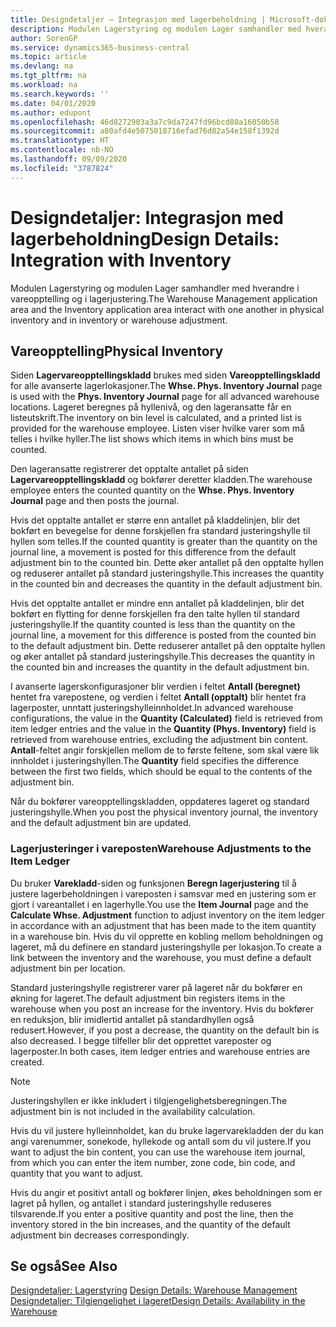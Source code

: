 ```yaml
---
title: Designdetaljer – Integrasjon med lagerbeholdning | Microsoft-dokumentasjon
description: Modulen Lagerstyring og modulen Lager samhandler med hverandre i vareopptelling og i lagerjustering.
author: SorenGP
ms.service: dynamics365-business-central
ms.topic: article
ms.devlang: na
ms.tgt_pltfrm: na
ms.workload: na
ms.search.keywords: ''
ms.date: 04/01/2020
ms.author: edupont
ms.openlocfilehash: 46d8272903a3a7c9da7247fd96bcd80a16050b58
ms.sourcegitcommit: a80afd4e5075018716efad76d82a54e158f1392d
ms.translationtype: HT
ms.contentlocale: nb-NO
ms.lasthandoff: 09/09/2020
ms.locfileid: "3787824"
---
```

# <a name="design-details-integration-with-inventory"></a><span data-ttu-id="e73c0-103">Designdetaljer: Integrasjon med lagerbeholdning</span><span class="sxs-lookup"><span data-stu-id="e73c0-103">Design Details: Integration with Inventory</span></span>
<span data-ttu-id="e73c0-104">Modulen Lagerstyring og modulen Lager samhandler med hverandre i vareopptelling og i lagerjustering.</span><span class="sxs-lookup"><span data-stu-id="e73c0-104">The Warehouse Management application area and the Inventory application area interact with one another in physical inventory and in inventory or warehouse adjustment.</span></span>  
  
## <a name="physical-inventory"></a><span data-ttu-id="e73c0-105">Vareopptelling</span><span class="sxs-lookup"><span data-stu-id="e73c0-105">Physical Inventory</span></span>  
 <span data-ttu-id="e73c0-106">Siden **Lagervareopptellingskladd** brukes med siden **Vareopptellingskladd** for alle avanserte lagerlokasjoner.</span><span class="sxs-lookup"><span data-stu-id="e73c0-106">The **Whse. Phys. Inventory Journal** page is used with the **Phys. Inventory Journal** page for all advanced warehouse locations.</span></span> <span data-ttu-id="e73c0-107">Lageret beregnes på hyllenivå, og den lageransatte får en listeutskrift.</span><span class="sxs-lookup"><span data-stu-id="e73c0-107">The inventory on bin level is calculated, and a printed list is provided for the warehouse employee.</span></span> <span data-ttu-id="e73c0-108">Listen viser hvilke varer som må telles i hvilke hyller.</span><span class="sxs-lookup"><span data-stu-id="e73c0-108">The list shows which items in which bins must be counted.</span></span>  
  
 <span data-ttu-id="e73c0-109">Den lageransatte registrerer det opptalte antallet på siden **Lagervareopptellingskladd** og bokfører deretter kladden.</span><span class="sxs-lookup"><span data-stu-id="e73c0-109">The warehouse employee enters the counted quantity on the **Whse. Phys. Inventory Journal** page and then posts the journal.</span></span>  
  
 <span data-ttu-id="e73c0-110">Hvis det opptalte antallet er større enn antallet på kladdelinjen, blir det bokført en bevegelse for denne forskjellen fra standard justeringshylle til hyllen som telles.</span><span class="sxs-lookup"><span data-stu-id="e73c0-110">If the counted quantity is greater than the quantity on the journal line, a movement is posted for this difference from the default adjustment bin to the counted bin.</span></span> <span data-ttu-id="e73c0-111">Dette øker antallet på den opptalte hyllen og reduserer antallet på standard justeringshylle.</span><span class="sxs-lookup"><span data-stu-id="e73c0-111">This increases the quantity in the counted bin and decreases the quantity in the default adjustment bin.</span></span>  
  
 <span data-ttu-id="e73c0-112">Hvis det opptalte antallet er mindre enn antallet på kladdelinjen, blir det bokført en flytting for denne forskjellen fra den talte hyllen til standard justeringshylle.</span><span class="sxs-lookup"><span data-stu-id="e73c0-112">If the quantity counted is less than the quantity on the journal line, a movement for this difference is posted from the counted bin to the default adjustment bin.</span></span> <span data-ttu-id="e73c0-113">Dette reduserer antallet på den opptalte hyllen og øker antallet på standard justeringshylle.</span><span class="sxs-lookup"><span data-stu-id="e73c0-113">This decreases the quantity in the counted bin and increases the quantity in the default adjustment bin.</span></span>  
  
 <span data-ttu-id="e73c0-114">I avanserte lagerskonfigurasjoner blir verdien i feltet **Antall (beregnet)** hentet fra varepostene, og verdien i feltet **Antall (opptalt)** blir hentet fra lagerposter, unntatt justeringshylleinnholdet.</span><span class="sxs-lookup"><span data-stu-id="e73c0-114">In advanced warehouse configurations, the value in the **Quantity (Calculated)** field is retrieved from item ledger entries and the value in the **Quantity (Phys. Inventory)** field is retrieved from warehouse entries, excluding the adjustment bin content.</span></span> <span data-ttu-id="e73c0-115">**Antall**-feltet angir forskjellen mellom de to første feltene, som skal være lik innholdet i justeringshyllen.</span><span class="sxs-lookup"><span data-stu-id="e73c0-115">The **Quantity** field specifies the difference between the first two fields, which should be equal to the contents of the adjustment bin.</span></span>  
  
 <span data-ttu-id="e73c0-116">Når du bokfører vareopptellingskladden, oppdateres lageret og standard justeringshylle.</span><span class="sxs-lookup"><span data-stu-id="e73c0-116">When you post the physical inventory journal, the inventory and the default adjustment bin are updated.</span></span>  
  
### <a name="warehouse-adjustments-to-the-item-ledger"></a><span data-ttu-id="e73c0-117">Lagerjusteringer i vareposten</span><span class="sxs-lookup"><span data-stu-id="e73c0-117">Warehouse Adjustments to the Item Ledger</span></span>  
 <span data-ttu-id="e73c0-118">Du bruker **Varekladd**-siden og funksjonen **Beregn lagerjustering** til å justere lagerbeholdningen i vareposten i samsvar med en justering som er gjort i vareantallet i en lagerhylle.</span><span class="sxs-lookup"><span data-stu-id="e73c0-118">You use the **Item Journal** page and the **Calculate Whse. Adjustment** function to adjust inventory on the item ledger in accordance with an adjustment that has been made to the item quantity in a warehouse bin.</span></span> <span data-ttu-id="e73c0-119">Hvis du vil opprette en kobling mellom beholdningen og lageret, må du definere en standard justeringshylle per lokasjon.</span><span class="sxs-lookup"><span data-stu-id="e73c0-119">To create a link between the inventory and the warehouse, you must define a default adjustment bin per location.</span></span>  
  
 <span data-ttu-id="e73c0-120">Standard justeringshylle registrerer varer på lageret når du bokfører en økning for lageret.</span><span class="sxs-lookup"><span data-stu-id="e73c0-120">The default adjustment bin registers items in the warehouse when you post an increase for the inventory.</span></span> <span data-ttu-id="e73c0-121">Hvis du bokfører en reduksjon, blir imidlertid antallet på standardhyllen også redusert.</span><span class="sxs-lookup"><span data-stu-id="e73c0-121">However, if you post a decrease, the quantity on the default bin is also decreased.</span></span> <span data-ttu-id="e73c0-122">I begge tilfeller blir det opprettet vareposter og lagerposter.</span><span class="sxs-lookup"><span data-stu-id="e73c0-122">In both cases, item ledger entries and warehouse entries are created.</span></span>  
  
> [!NOTE]  
>  <span data-ttu-id="e73c0-123">Justeringshyllen er ikke inkludert i tilgjengelighetsberegningen.</span><span class="sxs-lookup"><span data-stu-id="e73c0-123">The adjustment bin is not included in the availability calculation.</span></span>  
  
 <span data-ttu-id="e73c0-124">Hvis du vil justere hylleinnholdet, kan du bruke lagervarekladden der du kan angi varenummer, sonekode, hyllekode og antall som du vil justere.</span><span class="sxs-lookup"><span data-stu-id="e73c0-124">If you want to adjust the bin content, you can use the warehouse item journal, from which you can enter the item number, zone code, bin code, and quantity that you want to adjust.</span></span>  
  
 <span data-ttu-id="e73c0-125">Hvis du angir et positivt antall og bokfører linjen, økes beholdningen som er lagret på hyllen, og antallet i standard justeringshylle reduseres tilsvarende.</span><span class="sxs-lookup"><span data-stu-id="e73c0-125">If you enter a positive quantity and post the line, then the inventory stored in the bin increases, and the quantity of the default adjustment bin decreases correspondingly.</span></span>  
  
## <a name="see-also"></a><span data-ttu-id="e73c0-126">Se også</span><span class="sxs-lookup"><span data-stu-id="e73c0-126">See Also</span></span>  
 <span data-ttu-id="e73c0-127">[Designdetaljer: Lagerstyring](design-details-warehouse-management.md) </span><span class="sxs-lookup"><span data-stu-id="e73c0-127">[Design Details: Warehouse Management](design-details-warehouse-management.md) </span></span>  
 [<span data-ttu-id="e73c0-128">Designdetaljer: Tilgjengelighet i lageret</span><span class="sxs-lookup"><span data-stu-id="e73c0-128">Design Details: Availability in the Warehouse</span></span>](design-details-availability-in-the-warehouse.md)